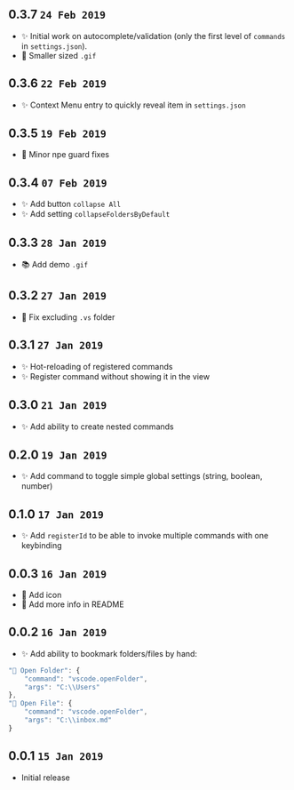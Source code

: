 ## 0.3.7 `24 Feb 2019`

- ✨ Initial work on autocomplete/validation (only the first level of `commands` in `settings.json`).
- 🔨 Smaller sized `.gif`

## 0.3.6 `22 Feb 2019`

- ✨ Context Menu entry to quickly reveal item in `settings.json`

## 0.3.5 `19 Feb 2019`

- 🔨 Minor npe guard fixes

## 0.3.4 `07 Feb 2019`

- ✨ Add button `collapse All`
- ✨ Add setting `collapseFoldersByDefault`

## 0.3.3 `28 Jan 2019`

- 📚 Add demo `.gif`

## 0.3.2 `27 Jan 2019`

- 🐛 Fix excluding `.vs` folder

## 0.3.1 `27 Jan 2019`

- ✨ Hot-reloading of registered commands
- ✨ Register command without showing it in the view

## 0.3.0 `21 Jan 2019`

- ✨ Add ability to create nested commands

## 0.2.0 `19 Jan 2019`

- ✨ Add command to toggle simple global settings (string, boolean, number)

## 0.1.0 `17 Jan 2019`

- ✨ Add `registerId` to be able to invoke multiple commands with one keybinding

## 0.0.3 `16 Jan 2019`

- 🔨 Add icon
- 📝 Add more info in README

## 0.0.2 `16 Jan 2019`

- ✨ Add ability to bookmark folders/files by hand:
```javascript
"📁 Open Folder": {
	"command": "vscode.openFolder",
	"args": "C:\\Users"
},
"📝 Open File": {
	"command": "vscode.openFolder",
	"args": "C:\\inbox.md"
}
```

## 0.0.1 `15 Jan 2019`

- Initial release
